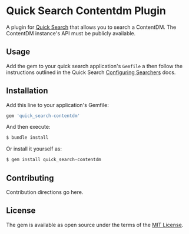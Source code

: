 # Quick Search Contentdm Plugin
A plugin for [Quick Search](http://www.lib.ncsu.edu/reports/quicksearch) that allows you to search a ContentDM. The ContentDM instance's API must be publicly available.

## Usage
Add the gem to your quick search application's `Gemfile` a then follow the instructions outlined in the Quick Search [Configuring Searchers](https://github.com/NCSU-Libraries/quick_search/blob/master/docs/configuration.md#configuring-searchers) docs.

## Installation
Add this line to your application's Gemfile:

```ruby
gem 'quick_search-contentdm'
```

And then execute:
```bash
$ bundle install
```

Or install it yourself as:
```bash
$ gem install quick_search-contentdm
```

## Contributing
Contribution directions go here.

## License
The gem is available as open source under the terms of the [MIT License](http://opensource.org/licenses/MIT).
